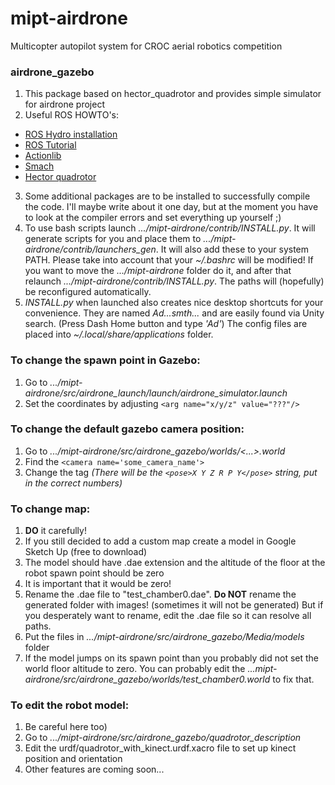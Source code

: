 mipt-airdrone
=============

Multicopter autopilot system for CROC aerial robotics competition

### airdrone_gazebo
1. This package based on hector_quadrotor and provides simple simulator for airdrone project
2. Useful ROS HOWTO's: 
  - [ROS Hydro installation](http://wiki.ros.org/hydro/Installation/Ubuntu "Read this to install ROS on your system")
  - [ROS Tutorial](http://wiki.ros.org/ROS/Tutorials "This is a brief ROS tutorial. Helps to understand basic ROS concepts")
  - [Actionlib](http://wiki.ros.org/actionlib "Look into the actionlib tutorials if you want to deal with the code")
  - [Smach](http://wiki.ros.org/smach/Tutorials "The state mashine library that controls the drone's behavior")
  - [Hector quadrotor](http://wiki.ros.org/hector_quadrotor "We use this project for simulation")
3. Some additional packages are to be installed to successfully compile the code. I'll maybe write about it one day, but at the moment you have to look at the compiler errors and set everything up yourself ;)
4. To use bash scripts launch *.../mipt-airdrone/contrib/INSTALL.py*. It will generate scripts for you and place them to *.../mipt-airdrone/contrib/launchers_gen*. It will also add these to your system PATH. Please take into account that your *~/.bashrc* will be modified! If you want to move the *.../mipt-airdrone* folder do it, and after that relaunch *.../mipt-airdrone/contrib/INSTALL.py*. The paths will (hopefully) be reconfigured automatically.
5. *INSTALL.py* when launched also creates nice desktop shortcuts for your convenience. They are named *Ad...smth...* and are easily found via Unity search. (Press Dash Home button and type *'Ad'*) The config files are placed into *~/.local/share/applications* folder.

### To change the spawn point in Gazebo:
 1. Go to *.../mipt-airdrone/src/airdrone_launch/launch/airdrone_simulator.launch*
 2. Set the coordinates by adjusting `<arg name="x/y/z" value="???"/>`

### To change the default gazebo camera position:
 1. Go to *.../mipt-airdrone/src/airdrone_gazebo/worlds/<...>.world*
 2. Find the `<camera name='some_camera_name'>`
 3. Change the <pose> tag 				*(There will be the `<pose>X Y Z R P Y</pose>` string, put in the correct numbers)*

### To change map:
 1. **DO** it carefully!
 2. If you still decided to add a custom map create a model in Google Sketch Up (free to download)
 3. The model should have .dae extension and the altitude of the floor at the robot spawn point should be zero
 4. It is important that it would be zero!
 5. Rename the .dae file to "test_chamber0.dae". **Do NOT** rename the generated folder with images! (sometimes it will not be generated) But if you desperately want to rename, edit the .dae file so it can resolve all paths.
 6. Put the files in *.../mipt-airdrone/src/airdrone_gazebo/Media/models* folder
 7. If the model jumps on its spawn point than you probably did not set the world floor altitude to zero. You can probably edit the *...mipt-airdrone/src/airdrone_gazebo/worlds/test_chamber0.world* to fix that.

### To edit the robot model:
 1. Be careful here too)
 2. Go to *.../mipt-airdrone/src/airdrone_gazebo/quadrotor_description*
 3. Edit the urdf/quadrotor_with_kinect.urdf.xacro file to set up kinect position and orientation
 4. Other features are coming soon...


